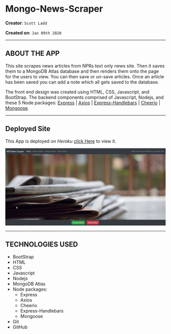 # Mongo-News-Scraper

**Creator**: `Scott Ladd`

**Created on**: `Jan 09th 2020`
- - -

## ABOUT THE APP
This site scrapes news articles from NPRs text only news site. Then it saves them to a MongoDB Atlas database and then renders them 
onto the page for the users to view. You can then save or un-save articles. Once an article has been saved you can add a note which 
all gets saved to the database. 

The front end design was created using HTML, CSS, Javascript, and BootStrap. The backend components comprised of Javascript, Nodejs, 
and these 5 Node packages: [Express](https://www.npmjs.com/package/express) | [Axios](https://www.npmjs.com/package/axios) | 
[Express-Handlebars](https://www.npmjs.com/package/express-handlebars) | [Cheerio](https://www.npmjs.com/package/cheerio) 
| [Mongoose](https://www.npmjs.com/package/mongoose).

- - -

## Deployed Site

This App is deployed on *Heroku* [click Here](https://nprnewsscraper1.herokuapp.com/) to view it.

![NPR News Scraper](./public/img/scraper-screen-shot.png)

- - -

## TECHNOLOGIES USED
* BootStrap
* HTML
* CSS
* Javascript
* Nodejs
* MongoDB Atlas
* Node packages:
    * Express
    * Axios
    * Cheerio
    * Express-Handlebars
    * Mongoose
* Git
* GitHub